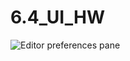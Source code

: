 # 6.4_UI_HW
![Editor preferences pane](https://raw.githubusercontent.com/rectinajh/6.4_UI_HW/2b01bc66e9d43600d4a44fc1269296447bc90b7d/hw4.gif)

